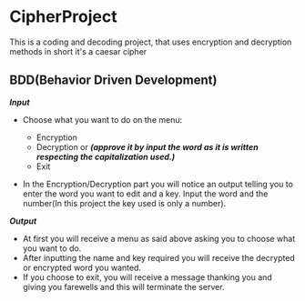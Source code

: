 # CipherProject

This is a coding and decoding project, that uses encryption and decryption methods
in short it's a caesar cipher

## BDD(Behavior Driven Development)

***Input***

* Choose what you want to do on the menu:
  * Encryption   
  * Decryption or  ***(approve it by input the word as it is written respecting the capitalization used.)***
  * Exit

 
* In the Encryption/Decryption part you will notice an output telling you to enter the word you want to edit and a key.
  Input the word and the number(In this project the key used is only a number).
  
***Output***

* At first you will receive a menu as said above asking you to choose what you want to do.
* After inputting the name and key required you will receive the decrypted or encrypted word you wanted.
* If you choose to exit, you will receive a message thanking you and giving you farewells and this will 
terminate the server.

